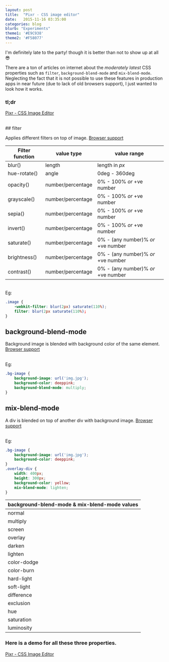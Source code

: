 ```yaml
---
layout: post
title:  "Pixr - CSS image editor"
date:   2015-11-16 03:35:00
categories: blog
blurb: "Experiments"
theme1: '#E9C938'
theme2: '#F58077'
---
```

I'm definitely late to the party! though it is better than not to show up at all 😎

There are a ton of articles on internet about the *moderately latest* CSS properties such as `filter`, `background-blend-mode` and `mix-blend-mode`. Neglecting the fact that it is not possible to use these features in production apps in near future (due to lack of old browsers support), I just wanted to look how it works.

### tl;dr
<a class="btn btn-theme" href="http://praseetha-kr.github.io/pixr/" target="_blank">Pixr - CSS Image Editor</a>

<br>
## filter

Applies different filters on top of image. [Browser support](http://caniuse.com/#search=filter)


| Filter function   | value type        | value range                        |
|-------------------|-------------------|------------------------------------|
| blur()                | length                | length in *px*                     |
| hue-rotate()      | angle             | 0deg - 360deg                      |
| opacity()         | number/percentage | 0% - 100% *or* +ve number          |
| grayscale()           | number/percentage | 0% - 100% *or* +ve number          |
| sepia()               | number/percentage | 0% - 100% *or* +ve number          |
| invert()          | number/percentage | 0% - 100% *or* +ve number          |
| saturate()            | number/percentage | 0% - (any number)% *or* +ve number |
| brightness()      | number/percentage | 0% - (any number)% *or* +ve number |
| contrast()            | number/percentage | 0% - (any number)% *or* +ve number |

<br>Eg:

```css
.image {
    -webkit-filter: blur(2px) saturate(110%);
    filter: blur(2px saturate(110%);
}
```

## background-blend-mode
Background image is blended with background color of the same element. [Browser support](http://caniuse.com/#search=background-blend-mode)

<br>Eg:

```css
.bg-image {
    background-image: url('img.jpg');
    background-color: deeppink;
    background-blend-mode: multiply;
}
```

## mix-blend-mode
A div is blended on top of another div with background image. [Browser support](http://caniuse.com/#search=mix-blend-mode)

<br>Eg:

```css
.bg-image {
    background-image: url('img.jpg');
    background-color: deeppink;
}
.overlay-div {
    width: 400px;
    height: 300px;
    background-color: yellow;
    mix-blend-mode: lighten;
}
```

| background-blend-mode & mix-blend-mode values |
|-----------------------|
| normal                     |
| multiply               |
| screen                     |
| overlay                |
| darken                     |
| lighten                |
| color-dodge            |
| color-burn                 |
| hard-light                 |
| soft-light                 |
| difference                 |
| exclusion                  |
| hue                        |
| saturation                 |
| luminosity                 |


### Here is a demo for all these three properties.
<a class="btn btn-theme" href="http://praseetha-kr.github.io/pixr/" target="_blank">Pixr - CSS Image Editor</a>
